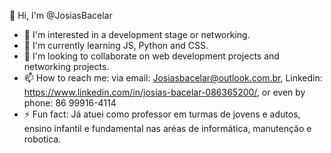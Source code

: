 👋 Hi, I'm @JosiasBacelar
- 👀 I'm interested in a development stage or networking.
- 🌱 I'm currently learning JS, Python and CSS.
- 💞️ I'm looking to collaborate on web development projects and networking projects.
- 📫 How to reach me: via email: Josiasbacelar@outlook.com.br, Linkedin: https://www.linkedin.com/in/josias-bacelar-086365200/, or even by phone: 86 99916-4114
- ⚡ Fun fact: Já atuei como professor em turmas de jovens e adutos, ensino infantil e fundamental nas aréas de informática, manutenção e robotica. 
